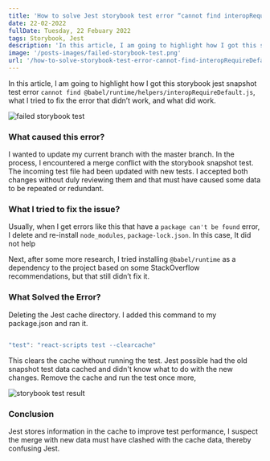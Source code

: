 ```yaml
---
title: 'How to solve Jest storybook test error “cannot find interopRequireDefault.js”'
date: 22-02-2022
fullDate: Tuesday, 22 Febuary 2022
tags: Storybook, Jest
description: 'In this article, I am going to highlight how I got this storybook jest snapshot test error "cannot find @babel/runtime/helpers/interopRequireDefault.js" and  what I did to fix this jest snapshot test  error'
image: '/posts-images/failed-storybook-test.png'
url: '/how-to-solve-storybook-test-error-cannot-find-interopRequireDefault.js'
---
```


In this article, I am going to highlight how I got this storybook jest snapshot test error `cannot find @babel/runtime/helpers/interopRequireDefault.js`, what I tried to fix the error that didn’t work, and what did work.

 ![failed storybook test](/posts-images/failed-storybook-test.png)

### What caused this error?

I wanted to update my current branch with the master branch. In the process, I encountered a merge conflict with the storybook snapshot test. The incoming test file had been updated with new tests. I accepted both changes without duly reviewing them and that must have caused some data to be repeated or redundant.

### What I tried to fix the issue?

Usually, when I get errors like this that have a `package can't be found` error, I delete and re-install `node_modules`, `package-lock.json`. In this case, It did not help

Next, after some more research, I tried installing  `@babel/runtime` as a dependency to the project based on some StackOverflow recommendations, but that still didn’t fix it.

### What Solved the Error?

Deleting the Jest cache directory. I added this command to my package.json and ran it.

```js

"test": "react-scripts test --clearcache"

```

This clears the cache without running the test. Jest possible had the old snapshot test data cached and didn't know what to do with the new changes. Remove the cache and run the test once more, 

 ![storybook test result](/posts-images/storybook-test-result.png)

 ### Conclusion

Jest stores information in the cache to improve test performance, I suspect the merge with new data must have clashed with the cache data, thereby confusing Jest.